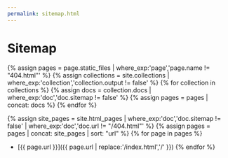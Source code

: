 ```yaml
---
permalink: sitemap.html
---
```

# Sitemap


  {% assign pages = page.static_files | where_exp:'page','page.name != "404.html"' %}
  {% assign collections = site.collections | where_exp:'collection','collection.output != false' %}
  {% for collection in collections %}
    {% assign docs = collection.docs | where_exp:'doc','doc.sitemap != false' %}
    {% assign pages = pages | concat: docs %}
  {% endfor %}


  {% assign site_pages = site.html_pages | where_exp:'doc','doc.sitemap != false' | where_exp:'doc','doc.url != "/404.html"' %}
  {% assign pages = pages | concat: site_pages | sort: "url" %}
  {% for page in pages %}
 - [{{ page.url }}]({{ page.url | replace:'/index.html','/' }})
  {% endfor %}

